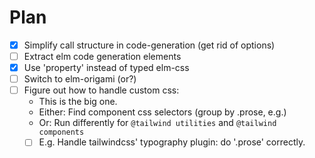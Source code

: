 # Plan

* [X] Simplify call structure in code-generation (get rid of options)
* [ ] Extract elm code generation elements
* [X] Use 'property' instead of typed elm-css
* [ ] Switch to elm-origami (or?)
* [ ] Figure out how to handle custom css:
  - This is the big one.
  - Either: Find component css selectors (group by .prose, e.g.)
  - Or: Run differently for `@tailwind utilities` and `@tailwind components`
  - [ ] E.g. Handle tailwindcss' typography plugin: do '.prose' correctly.
